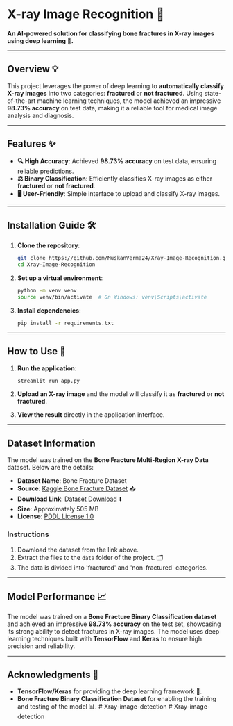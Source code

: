 # **X-ray Image Recognition 🩻**

**An AI-powered solution for classifying bone fractures in X-ray images using deep learning 🤖.**

---

## **Overview** 💡
This project leverages the power of deep learning to **automatically classify X-ray images** into two categories: **fractured** or **not fractured**. Using state-of-the-art machine learning techniques, the model achieved an impressive **98.73% accuracy** on test data, making it a reliable tool for medical image analysis and diagnosis.

---

## **Features** ✨
- **🔍 High Accuracy**: Achieved **98.73% accuracy** on test data, ensuring reliable predictions.
- **⚖️ Binary Classification**: Efficiently classifies X-ray images as either **fractured** or **not fractured**.
- **🖥️ User-Friendly**: Simple interface to upload and classify X-ray images.

---

## **Installation Guide** 🛠️

1. **Clone the repository**:
   ```bash
   git clone https://github.com/MuskanVerma24/Xray-Image-Recognition.git
   cd Xray-Image-Recognition
   ```

2. **Set up a virtual environment**:
   ```bash
   python -m venv venv
   source venv/bin/activate  # On Windows: venv\Scripts\activate
   ```

3. **Install dependencies**:
   ```bash
   pip install -r requirements.txt
   ```

---

## **How to Use** 🚀

1. **Run the application**:
   ```bash
   streamlit run app.py
   ```

2. **Upload an X-ray image** and the model will classify it as **fractured** or **not fractured**.

3. **View the result** directly in the application interface.

---

## Dataset Information

The model was trained on the **Bone Fracture Multi-Region X-ray Data** dataset. Below are the details:

- **Dataset Name**: Bone Fracture Dataset 
- **Source**: [Kaggle Bone Fracture Dataset](https://www.kaggle.com/datasets/bmadushanirodrigo/fracture-multi-region-x-ray-data) 📥
- **Download Link**: [Dataset Download](https://www.kaggle.com/datasets/bmadushanirodrigo/fracture-multi-region-x-ray-data) ⬇️
- **Size**: Approximately 505 MB 
- **License**: [PDDL License 1.0](https://opendatacommons.org/licenses/pddl/1-0/) 

### Instructions
1. Download the dataset from the link above. 
2. Extract the files to the `data` folder of the project. 🗂️
3. The data is divided into 'fractured' and 'non-fractured' categories. 

---


## **Model Performance** 📈
The model was trained on a **Bone Fracture Binary Classification dataset** and achieved an impressive **98.73% accuracy** on the test set, showcasing its strong ability to detect fractures in X-ray images. The model uses deep learning techniques built with **TensorFlow** and **Keras** to ensure high precision and reliability.


---


## **Acknowledgments** 🙏
- **TensorFlow/Keras** for providing the deep learning framework 🧠.
- **Bone Fracture Binary Classification Dataset** for enabling the training and testing of the model 📊.
#   X r a y - i m a g e - d e t e c t i o n  
 #   X r a y - i m a g e - d e t e c t i o n  
 